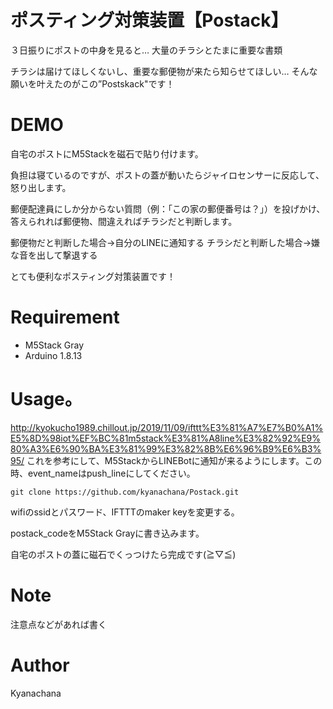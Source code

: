 # ポスティング対策装置【Postack】

３日振りにポストの中身を見ると…
大量のチラシとたまに重要な書類

チラシは届けてほしくないし、重要な郵便物が来たら知らせてほしい…
そんな願いを叶えたのがこの”Postskack"です！

# DEMO

自宅のポストにM5Stackを磁石で貼り付けます。

負担は寝ているのですが、ポストの蓋が動いたらジャイロセンサーに反応して、怒り出します。

郵便配達員にしか分からない質問（例：「この家の郵便番号は？」）を投げかけ、答えられれば郵便物、間違えればチラシだと判断します。

郵便物だと判断した場合→自分のLINEに通知する
チラシだと判断した場合→嫌な音を出して撃退する

とても便利なポスティング対策装置です！

# Requirement

* M5Stack Gray
* Arduino 1.8.13

# Usage。

http://kyokucho1989.chillout.jp/2019/11/09/ifttt%E3%81%A7%E7%B0%A1%E5%8D%98iot%EF%BC%81m5stack%E3%81%A8line%E3%82%92%E9%80%A3%E6%90%BA%E3%81%99%E3%82%8B%E6%96%B9%E6%B3%95/
これを参考にして、M5StackからLINEBotに通知が来るようにします。この時、event_nameはpush_lineにしてください。


```
git clone https://github.com/kyanachana/Postack.git
```
wifiのssidとパスワード、IFTTTのmaker keyを変更する。

postack_codeをM5Stack Grayに書き込みます。


自宅のポストの蓋に磁石でくっつけたら完成です(≧▽≦)

# Note

注意点などがあれば書く

# Author

Kyanachana